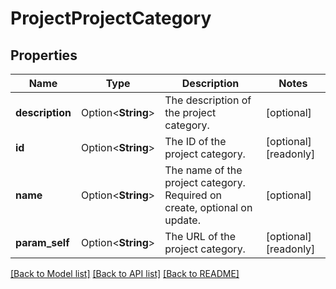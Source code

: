 # ProjectProjectCategory

## Properties

Name | Type | Description | Notes
------------ | ------------- | ------------- | -------------
**description** | Option<**String**> | The description of the project category. | [optional]
**id** | Option<**String**> | The ID of the project category. | [optional][readonly]
**name** | Option<**String**> | The name of the project category. Required on create, optional on update. | [optional]
**param_self** | Option<**String**> | The URL of the project category. | [optional][readonly]

[[Back to Model list]](../README.md#documentation-for-models) [[Back to API list]](../README.md#documentation-for-api-endpoints) [[Back to README]](../README.md)


